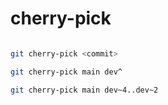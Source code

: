 # cherry-pick

```bash

git cherry-pick <commit>

git cherry-pick main dev^

git cherry-pick main dev~4..dev~2
```
